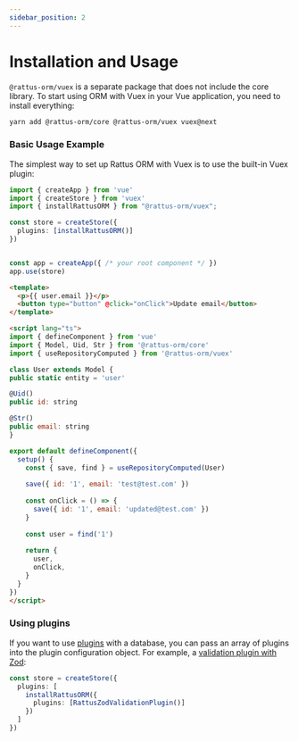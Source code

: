 ```yaml
---
sidebar_position: 2
---
```


# Installation and Usage

`@rattus-orm/vuex` is a separate package that does not include the core library. To start
using ORM with Vuex in your Vue application, you need to install everything:
```bash
yarn add @rattus-orm/core @rattus-orm/vuex vuex@next
```

### Basic Usage Example
The simplest way to set up Rattus ORM with Vuex is to use the built-in Vuex plugin:

```typescript title="main.ts"
import { createApp } from 'vue'
import { createStore } from 'vuex'
import { installRattusORM } from "@rattus-orm/vuex";

const store = createStore({ 
  plugins: [installRattusORM()]
})


const app = createApp({ /* your root component */ })
app.use(store)
```

```html title="App.vue"
<template>
  <p>{{ user.email }}</p>
  <button type="button" @click="onClick">Update email</button>
</template>

<script lang="ts">
import { defineComponent } from 'vue'
import { Model, Uid, Str } from '@rattus-orm/core'
import { useRepositoryComputed } from '@rattus-orm/vuex'

class User extends Model {
public static entity = 'user'

@Uid()
public id: string

@Str()
public email: string
}

export default defineComponent({
  setup() {
    const { save, find } = useRepositoryComputed(User)
    
    save({ id: '1', email: 'test@test.com' })
    
    const onClick = () => {
      save({ id: '1', email: 'updated@test.com' })
    }
    
    const user = find('1')
    
    return {
      user,
      onClick,
    }
  }
})
</script>
```

### Using plugins

If you want to use [plugins](/docs/docs-core/plugins) with a database, you can 
pass an array of plugins into the plugin configuration 
object. For example, a [validation plugin with Zod](/docs/category/zod-validate):
```typescript
const store = createStore({ 
  plugins: [
    installRattusORM({
      plugins: [RattusZodValidationPlugin()]
    })
  ]
})
```

